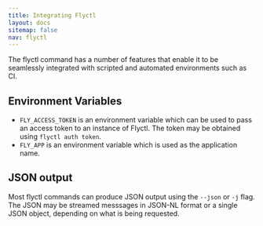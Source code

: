 ```yaml
---
title: Integrating Flyctl
layout: docs
sitemap: false
nav: flyctl
---
```


The flyctl command has a number of features that enable it to be seamlessly integrated with scripted and automated environments such as CI.

## Environment Variables

* `FLY_ACCESS_TOKEN` is an environment variable which can be used to pass an access token to an instance of Flyctl. The token may be obtained using `flyctl auth token`.
* `FLY_APP` is an environment variable which is used as the application name.

## JSON output

Most flyctl commands can produce JSON output using the `--json` or `-j` flag. The JSON may be streamed messsages in JSON-NL format or a single JSON object, depending on what is being requested.

